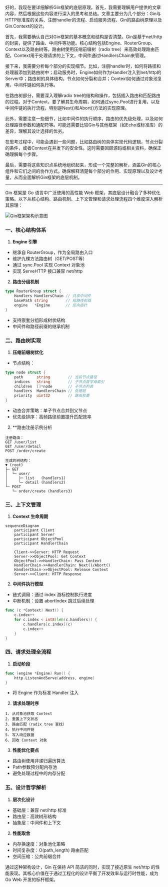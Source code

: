 好的，我现在要详细解析Gin框架的底层原理。首先，我需要理解用户提供的文章内容，然后根据这些内容进行深入的思考和总结。文章主要分为几个部分：Gin与HTTP标准库的关系、注册handler的流程、启动服务流程、Gin的路由树原理以及Gin.Context的设计。

首先，我需要确认自己对Gin框架的基本概念和结构是否清楚。Gin是基于net/http的封装，提供了路由、中间件等功能。核心结构包括Engine、RouterGroup、Context以及路由树等。路由树使用压缩前缀树（radix tree）来高效处理路由匹配，Context用于处理请求的上下文，中间件通过HandlersChain来管理。

接下来，我需要分析每个部分的实现细节。比如，注册handler时，如何将路径和处理器添加到路由树中；启动服务时，Engine如何作为Handler注入到net/http的Server中；路由树的具体结构，节点如何分裂和合并；Context如何通过对象池复用，中间件链如何执行等。

在路由树部分，需要深入理解radix tree的结构和操作，包括插入路由和匹配路由的过程。对于Context，要了解其生命周期，如何通过sync.Pool进行复用，以及中间件链的执行流程，特别是Next()和Abort()方法的实现原理。

此外，需要注意一些细节，比如中间件的执行顺序，路由的优先级处理，以及如何处理路径参数和通配符等。可能还需要比较Gin与其他框架（如Echo或标准库）的差异，理解其设计选择的优劣。

在思考过程中，可能会遇到一些问题，比如路由树的具体实现代码逻辑，节点分裂的条件，或者Context在并发下的安全性。这时需要回顾源码或相关资料，确保正确理解每个步骤。

最后，需要将这些知识点系统地组织起来，形成一个完整的解析，涵盖Gin的核心组件和它们之间的协作方式。确保解释清楚每个部分的作用、实现原理以及设计考量，从而全面解析Gin框架的底层机制。

---

Gin 框架是 Go 语言中广泛使用的高性能 Web 框架，其底层设计融合了多种优化策略。以下从核心结构、路由机制、上下文管理和请求处理流程四个维度深入解析其原理：

![Gin框架架构示意图](https://your-image-cdn.com/gin-arch.png)

### 一、核心结构体系

1. **Engine 引擎**

- 继承自 RouterGroup，作为全局路由入口
- 维护九棵方法路由树（GET/POST等）
- 通过 sync.Pool 实现 Context 对象池
- 实现 ServeHTTP 接口兼容 net/http

2. **路由分组机制**

```go
type RouterGroup struct {
    Handlers HandlersChain // 共享中间件
    basePath string        // 组路径前缀
    engine   *Engine       // 反向指针
}
```

- 支持嵌套分组形成树状结构
- 中间件和路径前缀的继承机制

### 二、路由树实现

1. **压缩前缀树优化**

- 节点结构：

```go
type node struct {
    path      string        // 当前节点路径
    indices   string        // 子节点首字母索引
    children  []*node       // 子节点列表
    handlers  HandlersChain // 处理链
    priority  uint32        // 路由权重
}
```

- 动态合并策略：单子节点合并到父节点
- 优先级排序：高频路径前置提升匹配效率

2. \*\*路由注册示例分析

```text
注册路由：
GET /user/list
GET /user/detail
POST /order/create

生成的树结构：
▼ (root)
├─ GET
│  └─ user/
│     ├─ list   (handlers1)
│     └─ detail (handlers2)
└─ POST
   └─ order/create (handlers3)
```

### 三、上下文管理

1. **Context 生命周期**

```mermaid
sequenceDiagram
    participant Client
    participant Server
    participant ObjectPool
    participant HandlerChain

    Client->>Server: HTTP Request
    Server->>ObjectPool: Get Context
    ObjectPool->>HandlerChain: Pass Context
    HandlerChain->>HandlerChain: Next()/Abort()
    HandlerChain->>ObjectPool: Release Context
    Server->>Client: HTTP Response
```

2. **中间件执行模型**

- 链式调用：通过 index 游标控制执行进度
- 中断机制：设置 abortIndex 跳过后续处理

```go
func (c *Context) Next() {
    c.index++
    for c.index < int8(len(c.handlers)) {
        c.handlers[c.index](c)
        c.index++
    }
}
```

### 四、请求处理全流程

1. **启动阶段**

```go
func (engine *Engine) Run() {
    http.ListenAndServe(address, engine)
}
```

- 将 Engine 作为标准 Handler 注入

2. **请求处理时序**

```
1. 从对象池获取 Context
2. 重置上下文状态
3. 路由匹配（radix tree 查找）
4. 执行中间件链
5. 写入响应数据
6. 回收 Context 对象
```

3. **性能优化要点**

- 路由树使用非递归遍历算法
- Path参数预分配内存池
- 避免处理过程中的内存分配

### 五、设计哲学解析

1. **层次化设计**

- 基础层：兼容 net/http 标准
- 路由层：高效树形结构
- 抽象层：中间件和上下文

2. **性能取舍**

- 内存换速度：对象池化策略
- 时间复杂度：O(path_length) 路由匹配
- 空间压缩：公共前缀合并

通过这种架构设计，Gin 在保持 API 简洁的同时，实现了接近原生 net/http 的性能表现。其核心价值在于通过工程化的设计平衡了开发效率与运行时性能，成为 Go Web 开发的标杆框架。
